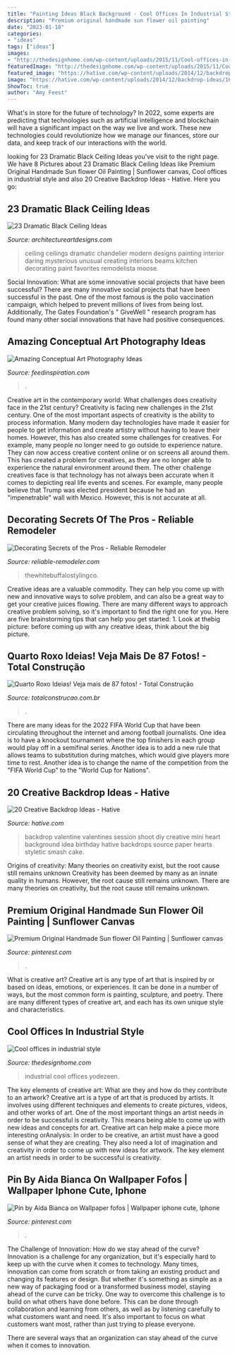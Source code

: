 ```yaml
---
title: "Painting Ideas Black Background - Cool Offices In Industrial Style"
description: "Premium original handmade sun flower oil painting"
date: "2023-01-18"
categories:
- "ideas"
tags: ["ideas"]
images:
- "http://thedesignhome.com/wp-content/uploads/2015/11/Cool-offices-in-industrial-style3.jpg"
featuredImage: "http://thedesignhome.com/wp-content/uploads/2015/11/Cool-offices-in-industrial-style3.jpg"
featured_image: "https://hative.com/wp-content/uploads/2014/12/backdrop-ideas/10-creative-backdrop-ideas.jpg"
image: "https://hative.com/wp-content/uploads/2014/12/backdrop-ideas/10-creative-backdrop-ideas.jpg"
ShowToc: true
author: "Amy Feest"
---
```



What's in store for the future of technology?
In 2022, some experts are predicting that technologies such as artificial intelligence and blockchain will have a significant impact on the way we live and work. These new technologies could revolutionize how we manage our finances, store our data, and keep track of our interactions with the world.

	

		
looking for 23 Dramatic Black Ceiling Ideas you've visit to the right page. We have 8 Pictures about 23 Dramatic Black Ceiling Ideas like Premium Original Handmade Sun flower Oil Painting | Sunflower canvas, Cool offices in industrial style and also 20 Creative Backdrop Ideas - Hative. Here you go:
		
    
## 23 Dramatic Black Ceiling Ideas

<img loading=lazy src="http://www.architectureartdesigns.com/wp-content/uploads/2013/11/1218.jpg" onerror="this.onerror=null;this.src='https://tse1.mm.bing.net/th?id=OIP.r30iuVcAAbvnJLobQHG8BwHaLH&amp;pid=15.1';" alt="23 Dramatic Black Ceiling Ideas">

_Source: architectureartdesigns.com_

>ceiling ceilings dramatic chandelier modern designs painting interior daring mysterious unusual creating interiors beams kitchen decorating paint favorites remodelista moose. 

	

Social Innovation: What are some innovative social projects that have been successful?
There are many innovative social projects that have been successful in the past. One of the most famous is the polio vaccination campaign, which helped to prevent millions of lives from being lost. Additionally, The Gates Foundation's " GiveWell " research program has found many other social innovations that have had positive consequences.

    
## Amazing Conceptual Art Photography Ideas

<img loading=lazy src="http://feedinspiration.com/wp-content/uploads/2015/05/The-Conceptual-Brilliance-of-Photography-768x1024.jpg" onerror="this.onerror=null;this.src='https://tse1.mm.bing.net/th?id=OIP._25zBKLDgGsmo3V93-O8gwHaJ4&amp;pid=15.1';" alt="Amazing Conceptual Art Photography Ideas">

_Source: feedinspiration.com_

>. 

	

Creative art in the contemporary world: What challenges does creativity face in the 21st century?
Creativity is facing new challenges in the 21st century. One of the most important aspects of creativity is the ability to process information. Many modern day technologies have made it easier for people to get information and create artistry without having to leave their homes. However, this has also created some challenges for creatives. For example, many people no longer need to go outside to experience nature. They can now access creative content online or on screens all around them. This has created a problem for creatives, as they are no longer able to experience the natural environment around them. The other challenge creatives face is that technology has not always been accurate when it comes to depicting real life events and scenes. For example, many people believe that Trump was elected president because he had an "impenetrable" wall with Mexico. However, this is not accurate at all.

    
## Decorating Secrets Of The Pros - Reliable Remodeler

<img loading=lazy src="https://dyj7luh3166cu.cloudfront.net/wp-content/uploads/sites/6/2016/06/Black-Trim.jpg" onerror="this.onerror=null;this.src='https://tse2.mm.bing.net/th?id=OIP.Eu9kohEjvgNGualzNECO9gHaLG&amp;pid=15.1';" alt="Decorating Secrets of the Pros - Reliable Remodeler">

_Source: reliable-remodeler.com_

>thewhitebuffalostylingco. 

	

Creative ideas are a valuable commodity. They can help you come up with new and innovative ways to solve problem, and can also be a great way to get your creative juices flowing. There are many different ways to approach creative problem solving, so it's important to find the right one for you. Here are five brainstorming tips that can help you get started: 1. Look at thebig picture: before coming up with any creative ideas, think about the big picture.

    
## Quarto Roxo Ideias! Veja Mais De 87 Fotos! - Total Construção

<img loading=lazy src="http://www.totalconstrucao.com.br/wp-content/uploads/2018/03/quarto-roxo-ideias-18.jpg" onerror="this.onerror=null;this.src='https://tse4.mm.bing.net/th?id=OIP.Hvp69RPnueqp1WOhFDTO1QHaLW&amp;pid=15.1';" alt="Quarto Roxo Ideias! Veja mais de 87 fotos! - Total Construção">

_Source: totalconstrucao.com.br_

>. 

	

There are many ideas for the 2022 FIFA World Cup that have been circulating throughout the internet and among football journalists. One idea is to have a knockout tournament where the top finishers in each group would play off in a semifinal series. Another idea is to add a new rule that allows teams to substitution during matches, which would give players more time to rest. Another idea is to change the name of the competition from the "FIFA World Cup" to the "World Cup for Nations".

    
## 20 Creative Backdrop Ideas - Hative

<img loading=lazy src="https://hative.com/wp-content/uploads/2014/12/backdrop-ideas/10-creative-backdrop-ideas.jpg" onerror="this.onerror=null;this.src='https://tse2.mm.bing.net/th?id=OIP.uNUmSlDfdLBlWMhahRNitgHaLH&amp;pid=15.1';" alt="20 Creative Backdrop Ideas - Hative">

_Source: hative.com_

>backdrop valentine valentines session shoot diy creative mini heart background idea birthday hative backdrops source paper hearts styletic smash cake. 

	

Origins of creativity: Many theories on creativity exist, but the root cause still remains unknown
Creativity has been deemed by many as an innate quality in humans. However, the root cause still remains unknown. There are many theories on creativity, but the root cause still remains unknown.

    
## Premium Original Handmade Sun Flower Oil Painting | Sunflower Canvas

<img loading=lazy src="https://i.pinimg.com/736x/05/62/02/05620206fda49535cc2dfe813704224e.jpg" onerror="this.onerror=null;this.src='https://tse3.mm.bing.net/th?id=OIP.mv3KrcL-Vwvhuob_lhsOxAHaJ3&amp;pid=15.1';" alt="Premium Original Handmade Sun flower Oil Painting | Sunflower canvas">

_Source: pinterest.com_

>. 

	

What is creative art?
Creative art is any type of art that is inspired by or based on ideas, emotions, or experiences. It can be done in a number of ways, but the most common form is painting, sculpture, and poetry. There are many different types of creative art, and each has its own unique style and characteristics.

    
## Cool Offices In Industrial Style

<img loading=lazy src="http://thedesignhome.com/wp-content/uploads/2015/11/Cool-offices-in-industrial-style3.jpg" onerror="this.onerror=null;this.src='https://tse3.mm.bing.net/th?id=OIP.d_oPEoiSi2Qm1ARmoDW3-AHaLH&amp;pid=15.1';" alt="Cool offices in industrial style">

_Source: thedesignhome.com_

>industrial cool offices yodezeen. 

	

The key elements of creative art: What are they and how do they contribute to an artwork?
Creative art is a type of art that is produced by artists. It involves using different techniques and elements to create pictures, videos, and other works of art. One of the most important things an artist needs in order to be successful is creativity. This means being able to come up with new ideas and concepts for art. Creative art can help make a piece more interesting orAnalysis: In order to be creative, an artist must have a good sense of what they are creating. They also need a lot of imagination and creativity in order to come up with new ideas for artwork. The key element an artist needs in order to be successful is creativity.

    
## Pin By Aida Bianca On Wallpaper Fofos | Wallpaper Iphone Cute, Iphone

<img loading=lazy src="https://i.pinimg.com/736x/65/25/cc/6525cc2ce9b00894b4c23789f90bbbc9.jpg" onerror="this.onerror=null;this.src='https://tse2.mm.bing.net/th?id=OIP.18hxWgfbMZW4N1zLqxC83AHaNJ&amp;pid=15.1';" alt="Pin by Aida Bianca on Wallpaper fofos | Wallpaper iphone cute, Iphone">

_Source: pinterest.com_

>. 

	

The Challenge of Innovation: How do we stay ahead of the curve?
Innovation is a challenge for any organization, but it's especially hard to keep up with the curve when it comes to technology. Many times, innovation can come from scratch or from taking an existing product and changing its features or design. But whether it's something as simple as a new way of packaging food or a transformed business model, staying ahead of the curve can be tricky.
One way to overcome this challenge is to build on what others have done before. This can be done through collaboration and learning from others, as well as by listening carefully to what customers want and need. It's also important to focus on what customers want most, rather than just trying to please everyone.

There are several ways that an organization can stay ahead of the curve when it comes to innovation.

